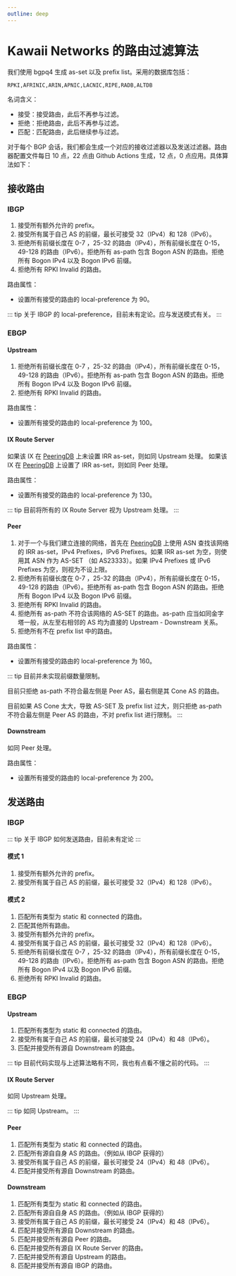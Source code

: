 ```yaml
---
outline: deep
---
```


# Kawaii Networks 的路由过滤算法

我们使用 bgpq4 生成 as-set 以及 prefix list。采用的数据库包括：

`RPKI,AFRINIC,ARIN,APNIC,LACNIC,RIPE,RADB,ALTDB`

名词含义：

-   接受：接受路由，此后不再参与过滤。
-   拒绝：拒绝路由，此后不再参与过滤。
-   匹配：匹配路由，此后继续参与过滤。

对于每个 BGP 会话，我们都会生成一个对应的接收过滤器以及发送过滤器。路由器配置文件每日 10 点，22 点由 Github Actions 生成，12 点，0 点应用。具体算法如下：

## 接收路由

### IBGP

1. 接受所有额外允许的 prefix。
2. 接受所有属于自己 AS 的前缀，最长可接受 32（IPv4）和 128（IPv6）。
3. 拒绝所有前缀长度在 0-7 ，25-32 的路由（IPv4），所有前缀长度在 0-15，49-128 的路由（IPv6）。拒绝所有 as-path 包含 Bogon ASN 的路由。拒绝所有 Bogon IPv4 以及 Bogon IPv6 前缀。
4. 拒绝所有 RPKI Invalid 的路由。

路由属性：

-   设置所有接受的路由的 local-preference 为 90。

::: tip
关于 IBGP 的 local-preference，目前未有定论。应与发送模式有关。
:::

### EBGP

#### Upstream

1. 拒绝所有前缀长度在 0-7 ，25-32 的路由（IPv4），所有前缀长度在 0-15，49-128 的路由（IPv6）。拒绝所有 as-path 包含 Bogon ASN 的路由。拒绝所有 Bogon IPv4 以及 Bogon IPv6 前缀。
2. 拒绝所有 RPKI Invalid 的路由。

路由属性：

-   设置所有接受的路由的 local-preference 为 100。

#### IX Route Server

如果该 IX 在 [PeeringDB](https://www.peeringdb.com/) 上未设置 IRR as-set，则如同 Upstream 处理。
如果该 IX 在 [PeeringDB](https://www.peeringdb.com/) 上设置了 IRR as-set，则如同 Peer 处理。

路由属性：

-   设置所有接受的路由的 local-preference 为 130。

::: tip
目前将所有的 IX Route Server 视为 Upstream 处理。
:::

#### Peer

1. 对于一个与我们建立连接的网络，首先在 [PeeringDB](https://www.peeringdb.com/) 上使用 ASN 查找该网络的 IRR as-set，IPv4 Prefixes，IPv6 Prefixes。如果 IRR as-set 为空，则使用其 ASN 作为 AS-SET （如 AS23333）。如果 IPv4 Prefixes 或 IPv6 Prefixes 为空，则视为不设上限。
2. 拒绝所有前缀长度在 0-7 ，25-32 的路由（IPv4），所有前缀长度在 0-15，49-128 的路由（IPv6）。拒绝所有 as-path 包含 Bogon ASN 的路由。拒绝所有 Bogon IPv4 以及 Bogon IPv6 前缀。
3. 拒绝所有 RPKI Invalid 的路由。
4. 拒绝所有 as-path 不符合该网络的 AS-SET 的路由。as-path 应当如同金字塔一般，从左至右相邻的 AS 均为直接的 Upstream - Downstream 关系。
5. 拒绝所有不在 prefix list 中的路由。

路由属性：

-   设置所有接受的路由的 local-preference 为 160。

::: tip
目前并未实现前缀数量限制。

目前只拒绝 as-path 不符合最左侧是 Peer AS，最右侧是其 Cone AS 的路由。

目前如果 AS Cone 太大，导致 AS-SET 及 prefix list 过大，则只拒绝 as-path 不符合最左侧是 Peer AS 的路由，不对 prefix list 进行限制。
:::

#### Downstream

如同 Peer 处理。

路由属性：

-   设置所有接受的路由的 local-preference 为 200。

## 发送路由

### IBGP

::: tip
关于 IBGP 如何发送路由，目前未有定论
:::

#### 模式 1

1. 接受所有额外允许的 prefix。
2. 接受所有属于自己 AS 的前缀，最长可接受 32（IPv4）和 128（IPv6）。

#### 模式 2

1. 匹配所有类型为 static 和 connected 的路由。
2. 匹配其他所有路由。
3. 接受所有额外允许的 prefix。
4. 接受所有属于自己 AS 的前缀，最长可接受 32（IPv4）和 128（IPv6）。
5. 拒绝所有前缀长度在 0-7 ，25-32 的路由（IPv4），所有前缀长度在 0-15，49-128 的路由（IPv6）。拒绝所有 as-path 包含 Bogon ASN 的路由。拒绝所有 Bogon IPv4 以及 Bogon IPv6 前缀。
6. 拒绝所有 RPKI Invalid 的路由。

### EBGP

#### Upstream

1. 匹配所有类型为 static 和 connected 的路由。
2. 接受所有属于自己 AS 的前缀，最长可接受 24（IPv4）和 48（IPv6）。
3. 匹配并接受所有源自 Downstream 的路由。

::: tip
目前代码实现与上述算法略有不同，我也有点看不懂之前的代码。
:::

#### IX Route Server

如同 Upstream 处理。

::: tip
如同 Upstream。
:::

#### Peer

1. 匹配所有类型为 static 和 connected 的路由。
2. 匹配所有源自自身 AS 的路由。（例如从 IBGP 获得的）
3. 接受所有属于自己 AS 的前缀，最长可接受 24（IPv4）和 48（IPv6）。
4. 匹配并接受所有源自 Downstream 的路由。

#### Downstream

1. 匹配所有类型为 static 和 connected 的路由。
2. 匹配所有源自自身 AS 的路由。（例如从 IBGP 获得的）
3. 接受所有属于自己 AS 的前缀，最长可接受 24（IPv4）和 48（IPv6）。
4. 匹配并接受所有源自 Downstream 的路由。
5. 匹配并接受所有源自 Peer 的路由。
6. 匹配并接受所有源自 IX Route Server 的路由。
7. 匹配并接受所有源自 Upstream 的路由。
8. 匹配并接受所有源自 IBGP 的路由。

